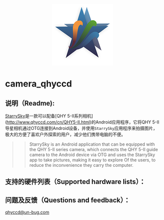 <div align=center><img src="https://github.com/Baigeyun/camera_qhyccd/raw/master/StarrySkyAndroid/StarrySkyAndroid/app/src/main/res/drawable/logo.png"/></div>

camera_qhyccd
=

说明（Readme):<br>
-
[StarrySky](https://play.google.com/store/apps/details?id=com.starrysky"GooglePlay下载地址")是一款可以配备[QHY 5-II系列相机](http://www.qhyccd.com/cn/QHY5-II.html)的Android应用程序，它将QHY 5-II导星相机通过OTG连接到Android设备，并使用`StarrySky`应用程序来拍摄图片，极大的方便了喜欢户外探索的用户，减少他们携带电脑的不便。
>>StarrySky is an Android application that can be equipped with the QHY 5-II series camera, which connects the QHY 5-II guide camera to the Android device via OTG and uses the StarrySky app to take pictures, making it easy to explore Of the users, to reduce the inconvenience they carry the computer.

支持的硬件列表（Supported hardware lists）：
-




问题及反馈（Questions and feedback）：
-
   qhyccd@un-bug.com
   
